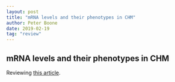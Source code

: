 ```yaml
---
layout: post
title: "mRNA levels and their phenotypes in CHM"
author: Peter Boone
date: 2019-02-19
tag: "review"
---
```


## mRNA levels and their phenotypes in CHM

Reviewing [this article](https://jamanetwork.com/journals/jamaophthalmology/article-abstract/2757268).

